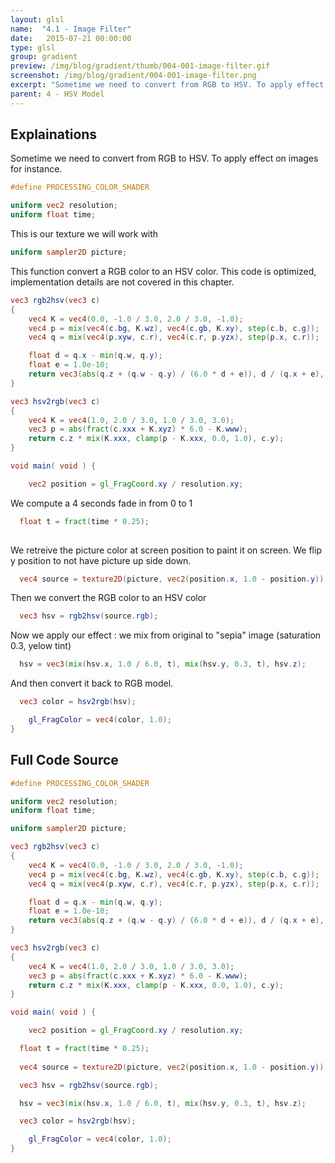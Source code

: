 ```yaml
---
layout: glsl
name:  "4.1 - Image Filter"
date:   2015-07-21 00:00:00
type: glsl
group: gradient
preview: /img/blog/gradient/thumb/004-001-image-filter.gif
screenshot: /img/blog/gradient/004-001-image-filter.png
excerpt: "Sometime we need to convert from RGB to HSV. To apply effect on images for instance."
parent: 4 - HSV Model
---
```

## Explainations

Sometime we need to convert from RGB to HSV. To apply effect on images for instance.

``` glsl
#define PROCESSING_COLOR_SHADER

uniform vec2 resolution;
uniform float time;

```

This is our texture we will work with

``` glsl
uniform sampler2D picture;

```

This function convert a RGB color to an HSV color.
This code is optimized, implementation details are not covered in this chapter.

``` glsl
vec3 rgb2hsv(vec3 c)
{
    vec4 K = vec4(0.0, -1.0 / 3.0, 2.0 / 3.0, -1.0);
    vec4 p = mix(vec4(c.bg, K.wz), vec4(c.gb, K.xy), step(c.b, c.g));
    vec4 q = mix(vec4(p.xyw, c.r), vec4(c.r, p.yzx), step(p.x, c.r));

    float d = q.x - min(q.w, q.y);
    float e = 1.0e-10;
    return vec3(abs(q.z + (q.w - q.y) / (6.0 * d + e)), d / (q.x + e), q.x);
}

vec3 hsv2rgb(vec3 c)
{
    vec4 K = vec4(1.0, 2.0 / 3.0, 1.0 / 3.0, 3.0);
    vec3 p = abs(fract(c.xxx + K.xyz) * 6.0 - K.www);
    return c.z * mix(K.xxx, clamp(p - K.xxx, 0.0, 1.0), c.y);
}

void main( void ) {

	vec2 position = gl_FragCoord.xy / resolution.xy;

```

We compute a 4 seconds fade in from 0 to 1

``` glsl
  float t = fract(time * 0.25);
	
```

We retreive the picture color at screen position to paint it on screen.
We flip y position to not have picture up side down.

``` glsl
  vec4 source = texture2D(picture, vec2(position.x, 1.0 - position.y));

```

Then we convert the RGB color to an HSV color

``` glsl
  vec3 hsv = rgb2hsv(source.rgb);

```

Now we apply our effect : we mix from original to "sepia" image (saturation 0.3, yelow tint)

``` glsl
  hsv = vec3(mix(hsv.x, 1.0 / 6.0, t), mix(hsv.y, 0.3, t), hsv.z);

```

And then convert it back to RGB model.

``` glsl
  vec3 color = hsv2rgb(hsv);

	gl_FragColor = vec4(color, 1.0);
}
```


## Full Code Source

``` glsl
#define PROCESSING_COLOR_SHADER

uniform vec2 resolution;
uniform float time;

uniform sampler2D picture;

vec3 rgb2hsv(vec3 c)
{
    vec4 K = vec4(0.0, -1.0 / 3.0, 2.0 / 3.0, -1.0);
    vec4 p = mix(vec4(c.bg, K.wz), vec4(c.gb, K.xy), step(c.b, c.g));
    vec4 q = mix(vec4(p.xyw, c.r), vec4(c.r, p.yzx), step(p.x, c.r));

    float d = q.x - min(q.w, q.y);
    float e = 1.0e-10;
    return vec3(abs(q.z + (q.w - q.y) / (6.0 * d + e)), d / (q.x + e), q.x);
}

vec3 hsv2rgb(vec3 c)
{
    vec4 K = vec4(1.0, 2.0 / 3.0, 1.0 / 3.0, 3.0);
    vec3 p = abs(fract(c.xxx + K.xyz) * 6.0 - K.www);
    return c.z * mix(K.xxx, clamp(p - K.xxx, 0.0, 1.0), c.y);
}

void main( void ) {

	vec2 position = gl_FragCoord.xy / resolution.xy;

  float t = fract(time * 0.25);
	
  vec4 source = texture2D(picture, vec2(position.x, 1.0 - position.y));

  vec3 hsv = rgb2hsv(source.rgb);

  hsv = vec3(mix(hsv.x, 1.0 / 6.0, t), mix(hsv.y, 0.3, t), hsv.z);

  vec3 color = hsv2rgb(hsv);

	gl_FragColor = vec4(color, 1.0);
}
```